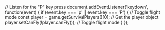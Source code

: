 // Listen for the "P" key press
document.addEventListener('keydown', function(event) {
    if (event.key === 'p' || event.key === 'P') {
        // Toggle flight mode
        const player = game.getSurvivalPlayers()[0]; // Get the player object
        player.setCanFly(!player.canFly()); // Toggle flight mode
    }
});
